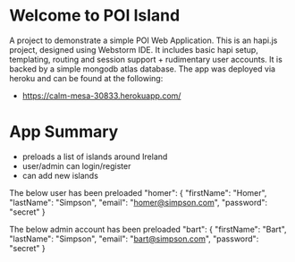 Welcome to POI Island
=======================

A project to demonstrate a simple POI Web Application.
This is an hapi.js project, designed using Webstorm IDE. It includes basic hapi setup, templating, routing and session support + rudimentary user accounts. It is backed by a simple mongodb atlas database.
The app was deployed via heroku and can be found at the following:
- https://calm-mesa-30833.herokuapp.com/

App Summary
=======================
- preloads a list of islands around Ireland
- user/admin can login/register
- can add new islands

The below user has been preloaded
 "homer": {
      "firstName": "Homer",
      "lastName": "Simpson",
      "email": "homer@simpson.com",
      "password": "secret"
    }
    
The below admin account has been preloaded
"bart": {
      "firstName": "Bart",
      "lastName": "Simpson",
      "email": "bart@simpson.com",
      "password": "secret"
    }
